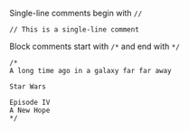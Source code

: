 Single-line comments begin with ```//```

    // This is a single-line comment

Block comments start with ```/*``` and end with ```*/```

    /*
    A long time ago in a galaxy far far away

    Star Wars

    Episode IV
    A New Hope
    */
